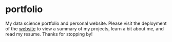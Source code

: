 # portfolio
My data science portfolio and personal website.
Please visit the deployment of the [website](https://sophiacofone.github.io/portfolio/) to view a summary of my projects, learn a bit about me, and read my resume. Thanks for stopping by!

